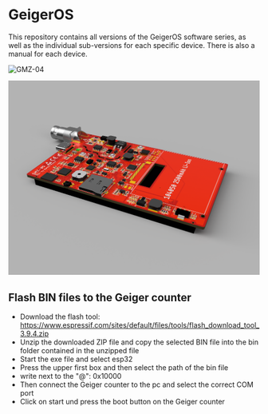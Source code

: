 # GeigerOS
This repository contains all versions of the GeigerOS software series, as well as the individual sub-versions for each specific device. There is also a manual for each device.

![GMZ-04](https://github.com/codemarv42/GeigerOS/blob/main/Media/GMZ-04/GMZ-04_Geh%C3%A4use_2021-Feb-19_08-49-14PM-000_2.png)


![GMZ-05](https://github.com/codemarv42/GeigerOS/blob/main/Media/GMZ-05/4e235e24-2c78-430c-acdd-6adb93e1a7e1.PNG)

## Flash BIN files to the Geiger counter

- Download the flash tool: https://www.espressif.com/sites/default/files/tools/flash_download_tool_3.9.4.zip
- Unzip the downloaded ZIP file and copy the selected BIN file into the bin folder contained in the unzipped file
- Start the exe file and select esp32
- Press the upper first box and then select the path of the bin file
- write next to the "@": 0x10000
- Then connect the Geiger counter to the pc and select the correct COM port
- Click on start und press the boot button on the Geiger counter
